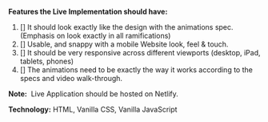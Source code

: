 **Features the Live Implementation should have:**

1. [] It should look exactly like the design with the animations spec. (Emphasis on look exactly in all ramifications)
2. [] Usable, and snappy with a mobile Website look, feel & touch.
3. [] It should be very responsive across different viewports (desktop, iPad, tablets, phones)
4. [] The animations need to be exactly the way it works according to the specs and video walk-through.

**Note:**  Live Application should be hosted on Netlify.

**Technology:** HTML, Vanilla CSS, Vanilla JavaScript

